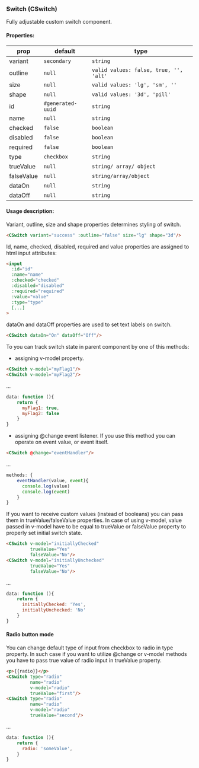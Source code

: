### Switch (CSwitch)
Fully adjustable custom switch component.

#### Properties:
prop | default | type
--- | --- | ---
variant  | `secondary` | `string`
outline   | `null` | `valid values: false, true, '', 'alt' `
size   | `null` | `valid values: 'lg', 'sm', ''`
shape   | `null` | `valid values: '3d', 'pill'`
id   | `#generated-uuid` | `string`
name  | `null` | `string`
checked  | `false` | `boolean`
disabled  | `false` | `boolean`
required  |  `false` | `boolean`
type  | `checkbox`  | `string`
trueValue  | `null` | `string/ array/ object`
falseValue  | `null` | `string/array/object`
dataOn | `null` | `string`
dataOff  | `null`  | `string`

#### Usage description:

Variant, outline, size and shape properties determines styling of switch.

```html
<CSwitch variant="success" :outline="false" size="lg" shape="3d"/>
```

Id, name, checked, disabled, required and value properties are assigned to html input attributes:

```html
<input
  :id="id"
  :name="name"
  :checked="checked"
  :disabled="disabled"
  :required="required"
  :value="value"
  :type="type"
  [...]
>
```
dataOn and dataOff properties are used to set text labels on switch.

```html
<CSwitch dataOn="On" dataOff="Off"/>
```

To you can track switch state in parent component by one of this methods:
- assigning v-model property.
```html
<CSwitch v-model="myFlag1"/>
<CSwitch v-model="myFlag2"/>
```
...
```javascript
data: function (){
    return {
      myFlag1: true,
      myFlag2: false
    }
}
```
- assigning @change event listener. If you use this method you can operate on event value, or event itself.
```html
<CSwitch @change="eventHandler"/>
```
...
```javascript
methods: {
    eventHandler(value, event){
      console.log(value)
      console.log(event)
    }
}
```
If you want to receive custom values (instead of booleans) you can pass them in trueValue/falseValue properties. In case of using v-model, value passed in v-model have to be equal to trueValue or falseValue property to properly set initial switch state.

```html
<CSwitch v-model="initiallyChecked"
         trueValue="Yes"
         falseValue="No"/>
<CSwitch v-model="initiallyUnchecked"
         trueValue="Yes"
         falseValue="No"/>

```
...

```javascript
data: function (){
    return {
      initiallyChecked: 'Yes',
      initiallyUnchecked: 'No'
    }
}
```

#### Radio button mode
You can change default type of input from checkbox to radio in type property. In such case if you want to utilize @change or v-model methods you have to pass true value of radio input in trueValue property.

```html
<p>{{radio}}</p>
<CSwitch type="radio"
         name="radio"
         v-model="radio"
         trueValue="first"/>
<CSwitch type="radio"
         name="radio"
         v-model="radio"
         trueValue="second"/>
```

...

```javascript
data: function (){
    return {
      radio: 'someValue',
    }
}
```
